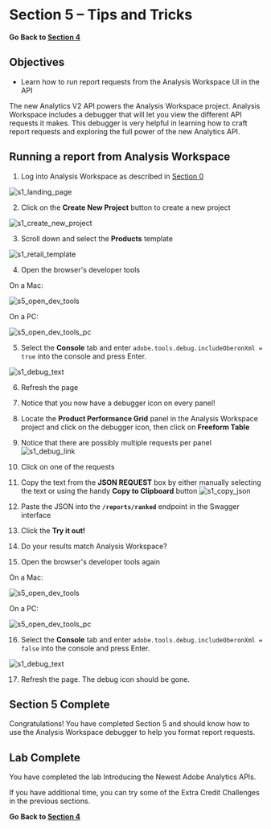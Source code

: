 Section 5 – Tips and Tricks
====

**Go Back to [Section 4](../s4_trended_data)**

Objectives
----
*    Learn how to run report requests from the Analysis Workspace UI in the API

The new Analytics V2 API powers the Analysis Workspace project. Analysis Workspace includes a debugger that will let you view the different API requests it makes. This debugger is very helpful in learning how to craft report requests and exploring the full power of the new Analytics API.

Running a report from Analysis Workspace
-----
1. Log into Analysis Workspace as described in [Section 0](../s0_getting_started)

![s1_landing_page](../../images/s1_landing_page.png?raw=true)

2. Click on the **Create New Project** button to create a new project

![s1_create_new_project](../../images/s1_create_new_project.png?raw=true)

3. Scroll down and select the **Products** template

![s1_retail_template](../../images/s1_retail_template.png?raw=true)

4. Open the browser's developer tools 

On a Mac:

![s5_open_dev_tools](../../images/s5_open_dev_tools.png?raw=true)

On a PC:

![s5_open_dev_tools_pc](../../images/s5_open_dev_tools_pc.png?raw=true)

5. Select the **Console** tab and enter `adobe.tools.debug.includeOberonXml = true` into the console and press Enter.

![s1_debug_text](../../images/s1_debug_text.png?raw=true)

6. Refresh the page

7. Notice that you now have a debugger icon on every panel!

8. Locate the **Product Performance Grid** panel in the Analysis Workspace project and click on the debugger icon, then click on **Freeform Table**

9. Notice that there are possibly multiple requests per panel
![s1_debug_link](../../images/s1_debug_link.png?raw=true)

10. Click on one of the requests

11. Copy the text from the **JSON REQUEST** box by either manually selecting the text or using the handy **Copy to Clipboard** button
![s1_copy_json](../../images/s1_copy_json.png?raw=true)

12. Paste the JSON into the **`/reports/ranked`** endpoint in the Swagger interface

13. Click the **Try it out!**

14. Do your results match Analysis Workspace?

15. Open the browser's developer tools again

On a Mac:

![s5_open_dev_tools](../../images/s5_open_dev_tools.png?raw=true)

On a PC:

![s5_open_dev_tools_pc](../../images/s5_open_dev_tools_pc.png?raw=true)

16. Select the **Console** tab and enter `adobe.tools.debug.includeOberonXml = false` into the console and press Enter.

![s1_debug_text](../../images/s1_debug_text.png?raw=true)

17. Refresh the page. The debug icon should be gone.

Section 5 Complete
-----
Congratulations! You have completed Section 5 and should know how to use the Analysis Workspace debugger to help you format report requests.

Lab Complete
-----
You have completed the lab Introducing the Newest Adobe Analytics APIs.

If you have additional time, you can try some of the Extra Credit Challenges in the previous sections.

**Go Back to [Section 4](../s4_trended_data)**

